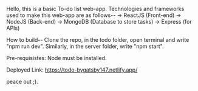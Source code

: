 Hello, this is a basic To-do list web-app.
Technologies and frameworks used to make this web-app are as follows--
-> ReactJS (Front-end)
-> NodeJS (Back-end)
-> MongoDB (Database to store tasks)
-> Express (for APIs)

How to build--
Clone the repo, in the todo folder, open terminal and write "npm run dev". Similarly, in the server folder, write "npm start".

Pre-requisistes:
Node must be installed.

Deployed Link:
https://todo-bygatsby147.netlify.app/

peace out ;).
